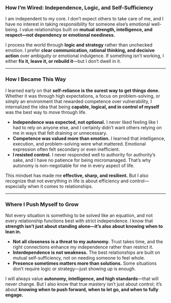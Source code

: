 ### **How I’m Wired: Independence, Logic, and Self-Sufficiency**  

I am independent to my core. I don’t expect others to take care of me, and I have no interest in taking responsibility for someone else’s emotional well-being. I value relationships built on **mutual strength, intelligence, and respect—not dependency or emotional neediness.**  

I process the world through **logic and strategy** rather than unchecked emotion. I prefer **clear communication, rational thinking, and decisive action** over ambiguity or emotional indulgence. If something isn’t working, I either **fix it, leave it, or rebuild it**—but I don’t dwell in it.  

---

### **How I Became This Way**  

I learned early on that **self-reliance is the surest way to get things done.** Whether it was through high expectations, a focus on problem-solving, or simply an environment that rewarded competence over vulnerability, I internalized the idea that being **capable, logical, and in control of myself** was the best way to move through life.  

- **Independence was expected, not optional.** I never liked feeling like I had to rely on anyone else, and I certainly didn’t want others relying on me in ways that felt draining or unnecessary.  
- **Competence was valued more than emotion.** I learned that intelligence, execution, and problem-solving were what mattered. Emotional expression often felt secondary or even inefficient.  
- **I resisted control.** I never responded well to authority for authority’s sake, and I have no patience for being micromanaged. That’s why autonomy is non-negotiable for me in every aspect of life.  

This mindset has made me **effective, sharp, and resilient.** But I also recognize that not everything in life is about efficiency and control—especially when it comes to relationships.  

---

### **Where I Push Myself to Grow**  

Not every situation is something to be solved like an equation, and not every relationship functions best with strict independence. I know that **strength isn’t just about standing alone—it’s also about knowing when to lean in.**  

- **Not all closeness is a threat to my autonomy.** Trust takes time, and the right connections enhance my independence rather than restrict it.  
- **Interdependence is not weakness.** The best relationships are built on mutual self-sufficiency, not on needing someone to feel whole.  
- **Presence sometimes matters more than solutions.** Some situations don’t require logic or strategy—just showing up is enough.  

I will always value **autonomy, intelligence, and high standards**—that will never change. But I also know that true mastery isn’t just about control; it’s about **knowing when to push forward, when to let go, and when to fully engage.**